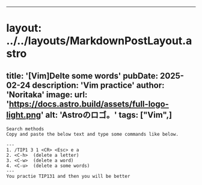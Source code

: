 
---
# layout: ../../layouts/MarkdownPostLayout.astro
title: '[Vim]Delte some words'
pubDate: 2025-02-24
description: 'Vim practice'
author: 'Noritaka'
image:
    url: 'https://docs.astro.build/assets/full-logo-light.png'
    alt: 'Astroのロゴ。'
tags: ["Vim",]
---


```
Search methods 
Copy and paste the below text and type some commands like below.

---
1. /TIP1 3 1 <CR> <Esc> e a
2. <C-h>  (delete a letter)
3. <C-w>  (delete a word)
4. <C-u>  (delete a some words)
---
You practie TIP131 and then you will be better
```
